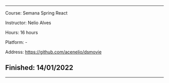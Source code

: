 ___

Course: Semana Spring React

Instructor: Nelio Alves

Hours: 16 hours

Platform: -

Address: https://github.com/acenelio/dsmovie 

## Finished: 14/01/2022
___
